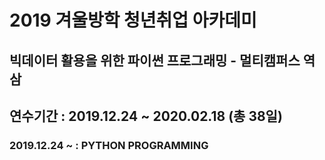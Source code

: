 # 2019 겨울방학 청년취업 아카데미
## 빅데이터 활용을 위한 파이썬 프로그래밍 - 멀티캠퍼스 역삼
## 연수기간 : 2019.12.24 ~ 2020.02.18 (총 38일)

### 2019.12.24 ~ : PYTHON PROGRAMMING
